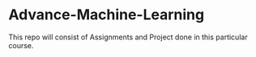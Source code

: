 # Advance-Machine-Learning
This repo will consist of Assignments and Project done in this particular course.
